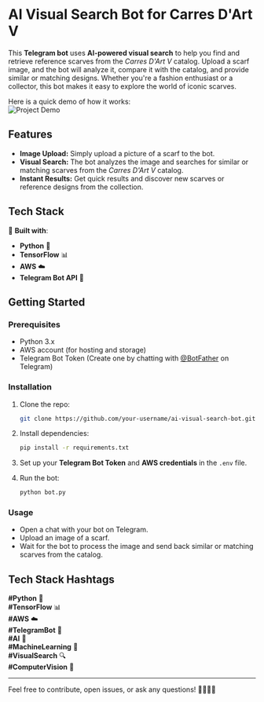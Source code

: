 # AI Visual Search Bot for Carres D'Art V

This **Telegram bot** uses **AI-powered visual search** to help you find and retrieve reference scarves from the *Carres D'Art V* catalog. Upload a scarf image, and the bot will analyze it, compare it with the catalog, and provide similar or matching designs. Whether you're a fashion enthusiast or a collector, this bot makes it easy to explore the world of iconic scarves.


Here is a quick demo of how it works:
<br>
![Project Demo](media/output_adapted.gif)

## Features

- **Image Upload:** Simply upload a picture of a scarf to the bot.
- **Visual Search:** The bot analyzes the image and searches for similar or matching scarves from the *Carres D'Art V* catalog.
- **Instant Results:** Get quick results and discover new scarves or reference designs from the collection.

## Tech Stack

🔧 **Built with**:
- **Python** 🐍
- **TensorFlow** 📊
- **AWS** ☁️
- **Telegram Bot API** 💬

## Getting Started

### Prerequisites

- Python 3.x
- AWS account (for hosting and storage)
- Telegram Bot Token (Create one by chatting with [@BotFather](https://core.telegram.org/bots#botfather) on Telegram)

### Installation

1. Clone the repo:
    ```bash
    git clone https://github.com/your-username/ai-visual-search-bot.git
    ```

2. Install dependencies:
    ```bash
    pip install -r requirements.txt
    ```

3. Set up your **Telegram Bot Token** and **AWS credentials** in the `.env` file.

4. Run the bot:
    ```bash
    python bot.py
    ```

### Usage

- Open a chat with your bot on Telegram.
- Upload an image of a scarf.
- Wait for the bot to process the image and send back similar or matching scarves from the catalog.

## Tech Stack Hashtags

**#Python** 🐍  
**#TensorFlow** 📊  
**#AWS** ☁️  
**#TelegramBot** 💬  
**#AI** 🤖  
**#MachineLearning** 🤖  
**#VisualSearch** 🔍  
**#ComputerVision** 👀  

---

Feel free to contribute, open issues, or ask any questions! 👨‍💻👩‍💻

